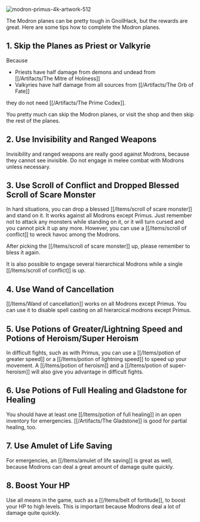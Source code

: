 ![modron-primus-4k-artwork-512](https://github.com/hyvanmielenpelit/GnollHack/assets/16661034/788a2f14-3250-438e-9b53-ac31eef5c162)

The Modron planes can be pretty tough in GnollHack, but the rewards are great. Here are some tips how to complete the Modron planes.

## 1. Skip the Planes as Priest or Valkyrie

Because

- Priests have half damage from demons and undead from [[/Artifacts/The Mitre of Holiness]]
- Valkyries have half damage from all sources from [[/Artifacts/The Orb of Fate]]

they do not need [[/Artifacts/The Prime Codex]].

You pretty much can skip the Modron planes, or visit the shop and then skip the rest of the planes.

## 2. Use Invisibility and Ranged Weapons

Invisibility and ranged weapons are really good against Modrons, because they cannot see invisible. Do not engage in melee combat with Modrons unless necessary.

## 3. Use Scroll of Conflict and Dropped Blessed Scroll of Scare Monster

In hard situations, you can drop a blessed [[/Items/scroll of scare monster]] and stand on it. It works against all Modrons except Primus. Just remember not to attack any monsters while standing on it, or it will turn cursed and you cannot pick it up any more. However, you can use a [[/Items/scroll of conflict]] to wreck havoc among the Modrons. 

After picking the [[/Items/scroll of scare monster]] up, please remember to bless it again.

It is also possible to engage several hierarchical Modrons while a single [[/Items/scroll of conflict]] is up.

## 4. Use Wand of Cancellation

[[/Items/Wand of cancellation]] works on all Modrons except Primus. You can use it to disable spell casting on all hierarcical modrons except Primus.

## 5. Use Potions of Greater/Lightning Speed and Potions of Heroism/Super Heroism

In difficult fights, such as with Primus, you can use a [[/Items/potion of greater speed]] or a [[/Items/potion of lightning speed]] to speed up your movement. A [[/Items/potion of heroism]] and a [[/Items/potion of super-heroism]] will also give you advantage in difficult fights.

## 6. Use Potions of Full Healing and Gladstone for Healing

You should have at least one [[/Items/potion of full healing]] in an open inventory for emergencies. [[/Artifacts/The Gladstone]] is good for partial healing, too.

## 7. Use Amulet of Life Saving

For emergencies, an [[/Items/amulet of life saving]] is great as well, because Modrons can deal a great amount of damage quite quickly.

## 8. Boost Your HP

Use all means in the game, such as a [[/Items/belt of fortitude]], to boost your HP to high levels. This is important because Modrons deal a lot of damage quite quickly.